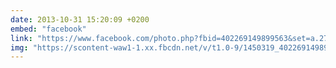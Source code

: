 ```yaml
---
date: 2013-10-31 15:20:09 +0200
embed: "facebook"
link: "https://www.facebook.com/photo.php?fbid=402269149899563&set=a.272256412900838.68734.100003494449349&type=3&theater"
img: "https://scontent-waw1-1.xx.fbcdn.net/v/t1.0-9/1450319_402269149899563_428544369_n.jpg?oh=96351c5bf424b4051c26aae39155ae65&oe=599A2275"
---
```


